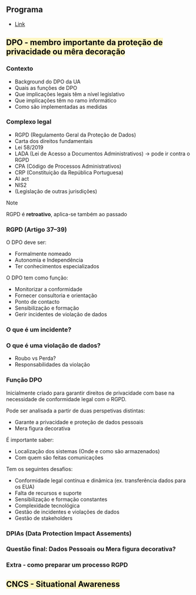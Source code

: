 ## Programa

- [Link](https://deti-cdn.clients.ua.pt/mcs/disciplina/seminario/)

## <mark style="background: #FFF3A3A6;">DPO - membro importante da proteção de privacidade ou mêra decoração</mark>
### Contexto

- Background do DPO da UA
- Quais as funções de DPO
- Que implicações legais têm a nível legislativo
- Que implicações têm no ramo informático
- Como são implementadas as medidas

### Complexo legal

- RGPD (Regulamento Geral da Proteção de Dados)
- Carta dos direitos fundamentais
- Lei 58/2019
- LADA (Lei de Acesso a Documentos Administrativos) -> pode ir contra o RGPD
- CPA (Código de Processos Administrativos)
- CRP (Constituição da República Portuguesa)
- AI act
- NIS2
- (Legislação de outras jurisdições)

>[!note]
>RGPD é **retroativo**, aplica-se também ao passado

### RGPD (Artigo 37–39)

O DPO deve ser:
- Formalmente nomeado
- Autonomia e Independência
- Ter conhecimentos especializados

O DPO tem como função:
- Monitorizar a conformidade
- Fornecer consultoria e orientação
- Ponto de contacto
- Sensibilização e formação
- Gerir incidentes de violação de dados

### O que é um incidente?

### O que é uma violação de dados?

- Roubo vs Perda?
- Responsabilidades da violação

### Função DPO

Inicialmente criado para garantir direitos de privacidade com base na necessidade de conformidade legal com o RGPD.

Pode ser analisada a partir de duas perspetivas distintas:
- Garante a privacidade e proteção de dados pessoais
- Mera figura decorativa

É importante saber:
- Localização dos sistemas (Onde e como são armazenados)
- Com quem são feitas comunicações

Tem os seguintes desafios:
- Conformidade legal contínua e dinâmica (ex. transferência dados para os EUA)
- Falta de recursos e suporte
- Sensibilização e formação constantes
- Complexidade tecnológica
- Gestão de incidentes e violações de dados
- Gestão de stakeholders

### DPIAs (Data Protection Impact Assements)


### Questão final: Dados Pessoais ou Mera figura decorativa?


### Extra - como preparar um processo RGPD


## <mark style="background: #FFF3A3A6;">CNCS - Situational Awareness</mark>



